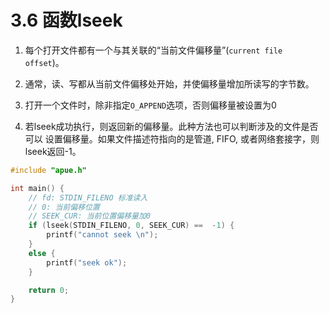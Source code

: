 # 3.6 函数lseek

1. 每个打开文件都有一个与其关联的“当前文件偏移量”(`current file offset`)。

2. 通常，读、写都从当前文件偏移处开始，并使偏移量增加所读写的字节数。

3. 打开一个文件时，除非指定`O_APPEND`选项，否则偏移量被设置为0

4. 若lseek成功执行，则返回新的偏移量。此种方法也可以判断涉及的文件是否可以
   设置偏移量。如果文件描述符指向的是管道, FIFO, 或者网络套接字，则lseek返回-1。

```c
#include "apue.h"

int main() {
    // fd: STDIN_FILENO 标准读入
    // 0: 当前偏移位置
    // SEEK_CUR: 当前位置偏移量加0
    if (lseek(STDIN_FILENO, 0, SEEK_CUR) ==  -1) {
        printf("cannot seek \n");
    }
    else {
        printf("seek ok");
    }

    return 0;
}

```
